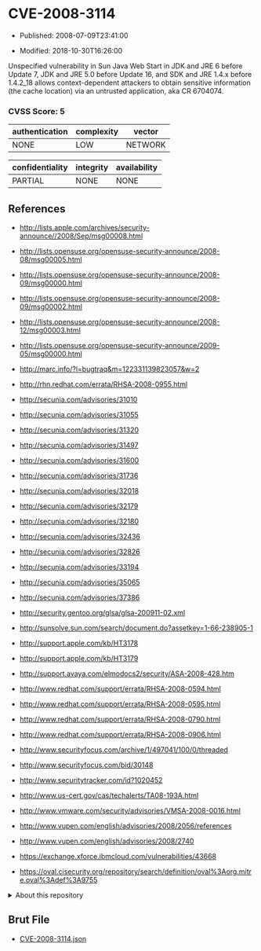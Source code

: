 # CVE-2008-3114

- Published: 2008-07-09T23:41:00

- Modified: 2018-10-30T16:26:00

Unspecified vulnerability in Sun Java Web Start in JDK and JRE 6 before Update 7, JDK and JRE 5.0 before Update 16, and SDK and JRE 1.4.x before 1.4.2_18 allows context-dependent attackers to obtain sensitive information (the cache location) via an untrusted application, aka CR 6704074.

### CVSS Score: **5**

| authentication | complexity | vector |
| --- | --- | --- |
| NONE | LOW | NETWORK |

| confidentiality | integrity | availability |
| --- | --- | --- |
| PARTIAL | NONE | NONE |

## References

* http://lists.apple.com/archives/security-announce//2008/Sep/msg00008.html

* http://lists.opensuse.org/opensuse-security-announce/2008-08/msg00005.html

* http://lists.opensuse.org/opensuse-security-announce/2008-09/msg00000.html

* http://lists.opensuse.org/opensuse-security-announce/2008-09/msg00002.html

* http://lists.opensuse.org/opensuse-security-announce/2008-12/msg00003.html

* http://lists.opensuse.org/opensuse-security-announce/2009-05/msg00000.html

* http://marc.info/?l=bugtraq&m=122331139823057&w=2

* http://rhn.redhat.com/errata/RHSA-2008-0955.html

* http://secunia.com/advisories/31010

* http://secunia.com/advisories/31055

* http://secunia.com/advisories/31320

* http://secunia.com/advisories/31497

* http://secunia.com/advisories/31600

* http://secunia.com/advisories/31736

* http://secunia.com/advisories/32018

* http://secunia.com/advisories/32179

* http://secunia.com/advisories/32180

* http://secunia.com/advisories/32436

* http://secunia.com/advisories/32826

* http://secunia.com/advisories/33194

* http://secunia.com/advisories/35065

* http://secunia.com/advisories/37386

* http://security.gentoo.org/glsa/glsa-200911-02.xml

* http://sunsolve.sun.com/search/document.do?assetkey=1-66-238905-1

* http://support.apple.com/kb/HT3178

* http://support.apple.com/kb/HT3179

* http://support.avaya.com/elmodocs2/security/ASA-2008-428.htm

* http://www.redhat.com/support/errata/RHSA-2008-0594.html

* http://www.redhat.com/support/errata/RHSA-2008-0595.html

* http://www.redhat.com/support/errata/RHSA-2008-0790.html

* http://www.redhat.com/support/errata/RHSA-2008-0906.html

* http://www.securityfocus.com/archive/1/497041/100/0/threaded

* http://www.securityfocus.com/bid/30148

* http://www.securitytracker.com/id?1020452

* http://www.us-cert.gov/cas/techalerts/TA08-193A.html

* http://www.vmware.com/security/advisories/VMSA-2008-0016.html

* http://www.vupen.com/english/advisories/2008/2056/references

* http://www.vupen.com/english/advisories/2008/2740

* https://exchange.xforce.ibmcloud.com/vulnerabilities/43668

* https://oval.cisecurity.org/repository/search/definition/oval%3Aorg.mitre.oval%3Adef%3A9755

<details>
<summary>About this repository</summary> 

  This repository is part of the project [Live Hack CVE](https://github.com/Live-Hack-CVE). Main website can be found [www.live-hack.org](https://www.live-hack.org) 
  
  Made by [Sn0wAlice](https://github.com/Sn0wAlice) for the people that care about security and need to have a feed of the latest CVEs. Hope you enjoy it, don't forget to star the repo and follow me on [Twitter](https://twitter.com/Sn0wAlice) and [Github](https://github.com/Sn0wAlice). And that is my [personnal website](https://www.alice-snow.me/)

  - [Home Page](https://github.com/Live-Hack-CVE)
  - [Framework](https://github.com/Live-Hack-CVE/cve-framework)
  - [CVE database](https://github.com/Live-Hack-CVE/full_database)
  - [Changelog](https://github.com/Live-Hack-CVE/Changelog)
</details>

## Brut File

* [CVE-2008-3114.json](https://raw.githubusercontent.com/Live-Hack-CVE/full_database/main/cves/2008/CVE-2008-3114.json)

